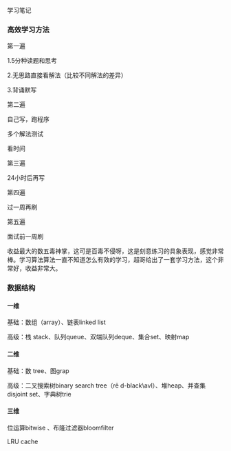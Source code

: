 学习笔记
 ### 高效学习方法
 第一遍
 
 1.5分种读题和思考
 
 2.无思路直接看解法（比较不同解法的差异）
 
 3.背诵默写
 
 第二遍
 
 自己写，跑程序
 
 多个解法测试
 
 看时间
 
 第三遍
 
 24小时后再写
 
 第四遍
 
 过一周再刷
 
 第五遍
 
 面试前一周刷
 
 收益最大的数五毒神掌，这可是百毒不侵呀，这是刻意练习的具象表现，感觉非常棒。学习算法算法一直不知道怎么有效的学习，超哥给出了一套学习方法，这个非常好，收益非常大。
 ### 数据结构
 #### 一维
 
 基础：数组（array）、链表linked list
 
 高级：栈 stack、队列queue、双端队列deque、集合set、映射map 
 
 #### 二维
 
 基础：数 tree、图grap
 
 高级：二叉搜索树binary search tree（rē d-black\avl）、堆heap、并查集disjoint set、字典树trie
 
 #### 三维
 
 位运算bitwise 、布隆过滤器bloomfilter	
 
 LRU cache 
 
 